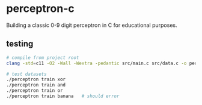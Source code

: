 # perceptron-c
Building a classic 0-9 digit perceptron in C for educational purposes.

## testing 
```bash
# compile from project root
clang -std=c11 -O2 -Wall -Wextra -pedantic src/main.c src/data.c -o perceptron

# test datasets
./perceptron train xor
./perceptron train and
./perceptron train or
./perceptron train banana   # should error
```